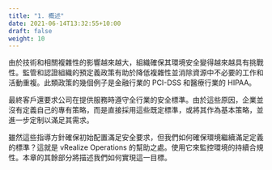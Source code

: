 ```yaml
---
title: "1. 概述"
date: 2021-06-14T13:32:55+10:00
draft: false
weight: 10
---
```


由於技術和相關複雜性的影響越來越大，組織確保其環境安全變得越來越具有挑戰性。監管和認證組織的預定義政策有助於降低複雜性並消除資源中不必要的工作和活動重複。此類政策的幾個例子是金融行業的 PCI-DSS 和醫療行業的 HIPAA。

最終客戶還要求公司在提供服務時遵守全行業的安全標準。由於這些原因，企業並沒有定義自己的專有策略，而是直接採用這些既定標準，或將其作為基本策略，並進一步定制以滿足其需求。

雖然這些指導方針確保初始配置滿足安全要求，但我們如何確保環境繼續滿足定義的標準？這就是 vRealize Operations 的幫助之處。使用它來監控環境的持續合規性。本章的其餘部分將描述我們如何實現這一目標。